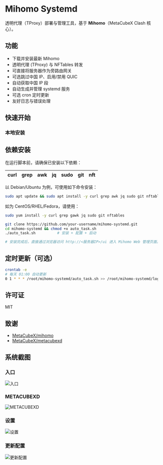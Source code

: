 # Mihomo Systemd

透明代理（TProxy）部署与管理工具，基于 **Mihomo**（MetaCubeX Clash 核心）。

## 功能

* 下载并安装最新 Mihomo
* 透明代理 (TProxy) 与 NFTables 转发
* 可直接将服务器作为旁路由网关
* 可选跳过中国 IP、启用/禁用 QUIC
* 自动获取中国 IP 段
* 自动生成并管理 systemd 服务
* 可选 cron 定时更新
* 友好日志与错误处理

## 快速开始

### 本地安装

## 依赖安装

在运行脚本前，请确保已安装以下依赖：

| curl | grep | awk | jq | sudo | git | nft |
|------|------|-----|----|------|-----|-----|

以 Debian/Ubuntu 为例，可使用如下命令安装：

```bash
sudo apt update && sudo apt install -y curl grep awk jq sudo git nftables
```

如为 CentOS/RHEL/Fedora，请使用：

```bash
sudo yum install -y curl grep gawk jq sudo git nftables
```

```bash
git clone https://github.com/your-username/mihomo-systemd.git
cd mihomo-systemd && chmod +x auto_task.sh
./auto_task.sh          # 安装 + 配置 + 启动

# 安装完成后，直接通过浏览器访问 http://<服务器IP>/ui 进入 Mihomo Web 管理页面。
```

## 定时更新（可选）

```bash
crontab -e
# 每天 01:00 自动更新
0 1 * * * /root/mihomo-systemd/auto_task.sh >> /root/mihomo-systemd/log.txt 2>&1
```

## 许可证

MIT

## 致谢

* [MetaCubeX/mihomo](https://github.com/MetaCubeX/mihomo)
* [MetaCubeX/metacubexd](https://github.com/MetaCubeX/metacubexd)

## 系统截图

### 入口
![入口](image/1.png)

### METACUBEXD
![METACUBEXD](image/2.png)

### 设置
![设置](image/3.png)

### 更新配置
![更新配置](image/4.png)
